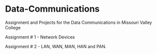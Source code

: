 # Data-Communications

 Assignment and Projects for the Data Communications in Missouri Valley College


Assignment # 1 - Network Devices 

Assignment # 2 - LAN, WAN, MAN, HAN and PAN.

